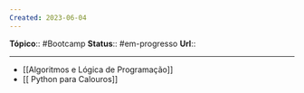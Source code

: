 ```yaml
---
Created: 2023-06-04
---
```

**Tópico**:: #Bootcamp
**Status**:: #em-progresso 
**Url**:: 

--- 

- [[Algoritmos e Lógica de Programação]]
- [[ Python para Calouros]]


